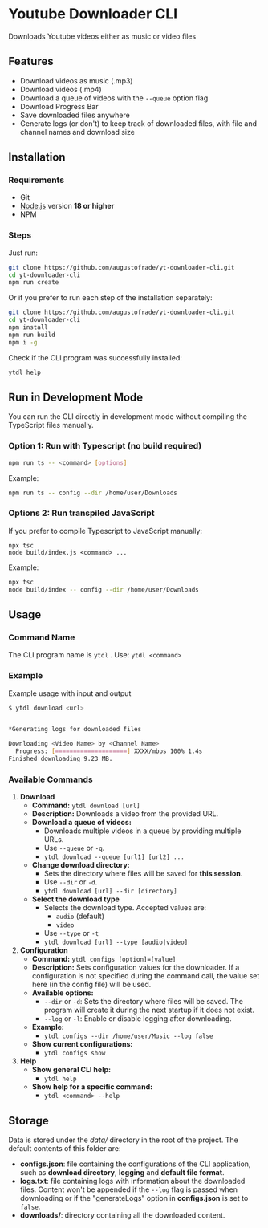 
# Youtube Downloader CLI
Downloads Youtube videos either as music or video files

## Features
- Download videos as music (.mp3)
- Download videos (.mp4)
- Download a queue of videos with the `--queue` option flag
- Download Progress Bar
- Save downloaded files anywhere
- Generate logs (or don't) to keep track of downloaded files, with file and channel names and download size

## Installation
### Requirements
- Git
- [Node.js](https://nodejs.org) version **18 or higher**
- NPM

### Steps
Just run:
```bash
git clone https://github.com/augustofrade/yt-downloader-cli.git
cd yt-downloader-cli
npm run create
```

Or if you prefer to run each step of the installation separately:

```bash
git clone https://github.com/augustofrade/yt-downloader-cli.git
cd yt-downloader-cli
npm install
npm run build
npm i -g
```

Check if the CLI program was successfully installed:
```bash
ytdl help
```

## Run in Development Mode

You can run the CLI directly in development mode without compiling the TypeScript files manually.

### Option 1: Run with Typescript (no build required)
```bash
npm run ts -- <command> [options]
```

Example:
```bash
npm run ts -- config --dir /home/user/Downloads
```

### Options 2: Run transpiled JavaScript
If you prefer to compile Typescript to JavaScript manually:
```
npx tsc
node build/index.js <command> ...
```

Example:
```bash
npx tsc
node build/index -- config --dir /home/user/Downloads
```


## Usage

### Command Name
The CLI program name is `ytdl` .
Use: `ytdl <command>`


### Example
Example usage with input and output
```bash
$ ytdl download <url>


*Generating logs for downloaded files

Downloading <Video Name> by <Channel Name>
  Progress: [====================] XXXX/mbps 100% 1.4s
Finished downloading 9.23 MB.
```

### Available Commands
1. **Download**
	- **Command:** `ytdl download [url]`
	- **Description:** Downloads a video from the provided URL.
	- **Download a queue of videos:**
		- Downloads multiple videos in a queue by providing multiple URLs.
		- Use `--queue` or `-q`.
		- `ytdl download --queue [url1] [url2] ...`
	- **Change download directory:**
		- Sets the directory where files will be saved for **this session**.
		- Use `--dir` or `-d`.
		- `ytdl download [url] --dir [directory]`
	- **Select the download type**
		- Selects the download type. Accepted values are:
			- `audio` (default)
			- `video`
		- Use `--type` or `-t`
		- `ytdl download [url] --type [audio|video]`
2. **Configuration**
	- **Command:** `ytdl configs [option]=[value]`
	- **Description:** Sets configuration values for the downloader. If a configuration is not specified during the command call, the value set here (in the config file) will be used.
	- **Available options:**
		- `--dir` or `-d`: Sets the directory where files will be saved. The program will create it during the next startup if it does not exist.
		- `--log` or `-l`: Enable or disable logging after downloading.
	- **Example:**
		- `ytdl configs --dir /home/user/Music --log false`
	- **Show current configurations:**
		- `ytdl configs show`
3. **Help**
	- **Show general CLI help:**
		- `ytdl help`
	- **Show help for a specific command:**
		- `ytdl <command> --help`

## Storage

Data is stored under the *data/* directory in the root of the project. The default contents of this folder are:
- **configs.json**: file containing the configurations of the CLI application, such as **download directory**, **logging** and **default file format**.
- **logs.txt**: file containing logs with information about the downloaded files. Content won't be appended if the `--log` flag is passed when downloading or if the "generateLogs" option in **configs.json** is set to `false`.
- **downloads/**: directory containing all the downloaded content.


